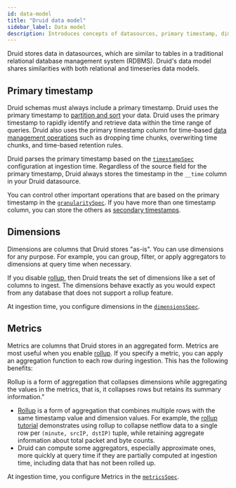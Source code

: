 ```yaml
---
id: data-model
title: "Druid data model"
sidebar_label: Data model
description: Introduces concepts of datasources, primary timestamp, dimensions, and metrics.
---
```


<!--
  ~ Licensed to the Apache Software Foundation (ASF) under one
  ~ or more contributor license agreements.  See the NOTICE file
  ~ distributed with this work for additional information
  ~ regarding copyright ownership.  The ASF licenses this file
  ~ to you under the Apache License, Version 2.0 (the
  ~ "License"); you may not use this file except in compliance
  ~ with the License.  You may obtain a copy of the License at
  ~
  ~   http://www.apache.org/licenses/LICENSE-2.0
  ~
  ~ Unless required by applicable law or agreed to in writing,
  ~ software distributed under the License is distributed on an
  ~ "AS IS" BASIS, WITHOUT WARRANTIES OR CONDITIONS OF ANY
  ~ KIND, either express or implied.  See the License for the
  ~ specific language governing permissions and limitations
  ~ under the License.
  -->

Druid stores data in datasources, which are similar to tables in a traditional relational database management system (RDBMS). Druid's data model shares  similarities with both relational and timeseries data models.

## Primary timestamp

Druid schemas must always include a primary timestamp. Druid uses the primary timestamp to [partition and sort](./partitioning.md) your data. Druid uses the primary timestamp to rapidly identify and retrieve data within the time range of queries. Druid also uses the primary timestamp column
for time-based [data management operations](./../data-management/index.md) such as dropping time chunks, overwriting time chunks, and time-based retention rules.

Druid parses the primary timestamp based on the [`timestampSpec`](./ingestion-spec.md#timestampspec) configuration at ingestion time. Regardless of the source field for the primary timestamp, Druid always stores the timestamp in the `__time` column in your Druid datasource.

You can control other important operations that are based on the primary timestamp in the
[`granularitySpec`](./ingestion-spec.md#granularityspec). If you have more than one timestamp column, you can store the others as
[secondary timestamps](./schema-design.md#secondary-timestamps).

## Dimensions

Dimensions are columns that Druid stores "as-is". You can use dimensions for any purpose. For example, you can group, filter, or apply aggregators to dimensions at query time when necessary.

If you disable [rollup](./rollup.md), then Druid treats the set of
dimensions like a set of columns to ingest. The dimensions behave exactly as you would expect from any database that does not support a rollup feature.

At ingestion time, you configure dimensions in the [`dimensionsSpec`](./ingestion-spec.md#dimensionsspec).

## Metrics

Metrics are columns that Druid stores in an aggregated form. Metrics are most useful when you enable [rollup](rollup.md). If you specify a metric, you can apply an aggregation function to each row during ingestion. This
has the following benefits:

Rollup is a form of aggregation that collapses dimensions while aggregating the values in the metrics, that is, it collapses rows but retains its summary information."
- [Rollup](rollup.md) is a form of aggregation that combines multiple rows with the same timestamp value and dimension values. For example, the [rollup tutorial](./../tutorials/tutorial-rollup.md) demonstrates using rollup to collapse netflow data to a single row per `(minute, srcIP, dstIP)` tuple, while retaining aggregate information about total packet and byte counts.
- Druid can compute some aggregators, especially approximate ones, more quickly at query time if they are partially computed at ingestion time, including data that has not been rolled up.

 At ingestion time, you configure Metrics in the [`metricsSpec`](./ingestion-spec.md#metricsspec).
